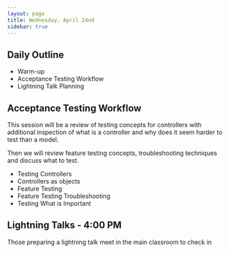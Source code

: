 ```yaml
---
layout: page
title: Wednesday, April 24nd
sidebar: true
---
```


## Daily Outline

* Warm-up
* Acceptance Testing Workflow
* Lightning Talk Planning

## Acceptance Testing Workflow

This session will be a review of testing concepts for controllers with
additional inspection of what is a controller and why does it seem
harder to test than a model.

Then we will review feature testing concepts, troubleshooting techniques
and discuss what to test.

* Testing Controllers
* Controllers as objects
* Feature Testing
* Feature Testing Troubleshooting
* Testing What is Important

## Lightning Talks - 4:00 PM

Those preparing a lightning talk meet in the main classroom
to check in